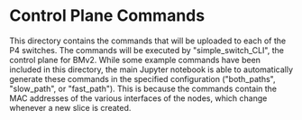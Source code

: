 # Control Plane Commands

This directory contains the commands that will be uploaded to each of the P4 switches.
The commands will be executed by "simple_switch_CLI", the control plane for BMv2.
While some example commands have been included in this directory, the main Jupyter notebook is able to automatically generate these commands in the specified configuration ("both_paths", "slow_path", or "fast_path"). This is because the commands contain the MAC addresses of the various interfaces of the nodes, which change whenever a new slice is created.
